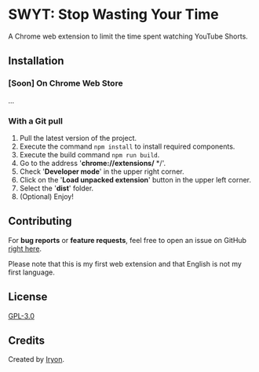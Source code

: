 # SWYT: Stop Wasting Your Time

A Chrome web extension to limit the time spent watching YouTube Shorts.

## Installation

### [Soon] On Chrome Web Store

...

### With a Git pull

1. Pull the latest version of the project.
2. Execute the command `npm install` to install required components.
3. Execute the build command `npm run build`.
4. Go to the address '**chrome://extensions/** */'.
5. Check '**Developer mode**' in the upper right corner.
6. Click on the '**Load unpacked extension**' button in the upper left corner.
7. Select the '**dist**' folder.
8. (Optional) Enjoy!

## Contributing

For **bug reports** or **feature requests**, feel free to open an issue on GitHub [right here](https://github.com/Iryonis/stop-wasting-your-time/issues).

Please note that this is my first web extension and that English is not my first language.

## License

[GPL-3.0](LICENSE)

## Credits

Created by [Iryon](https://github.com/Iryonis).
